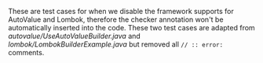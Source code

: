These are test cases for when we disable the framework supports for AutoValue and Lombok, therefore 
the checker annotation won't be automatically inserted into the code.
These two test cases are adapted from _autovalue/UseAutoValueBuilder.java_ and _lombok/LombokBuilderExample.java_
but removed all `// :: error:` comments.